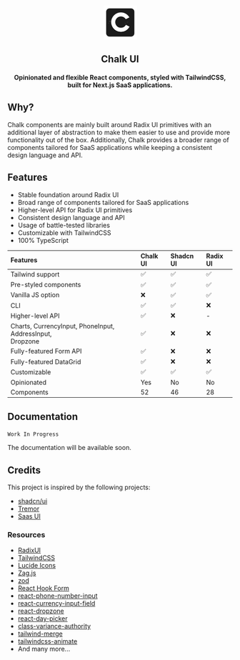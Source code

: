 <p align="center">
<img src="public/images/logo.png" alt="preview" width="75px"/>
</p>

<h2 align="center">Chalk UI</h2>

<h4 align="center">Opinionated and flexible React components, styled with TailwindCSS, built for Next.js SaaS applications.</h4>

## Why?

Chalk components are mainly built around Radix UI primitives with an additional layer of abstraction to make them easier to use and provide
more functionality out of the box.
Additionally, Chalk provides a broader range of components tailored for SaaS applications while
keeping a consistent design language and API.

## Features

- Stable foundation around Radix UI
- Broad range of components tailored for SaaS applications
- Higher-level API for Radix UI primitives
- Consistent design language and API
- Usage of battle-tested libraries
- Customizable with TailwindCSS
- 100% TypeScript

| Features                                                       | Chalk UI | Shadcn UI | Radix UI |
|:---------------------------------------------------------------|:---------|:----------|:---------|
| Tailwind support                                               | ✅        | ✅         | ✅        |
| Pre-styled components                                          | ✅        | ✅         | ✅        |
| Vanilla JS option                                              | ❌        | ✅         | ✅        |
| CLI                                                            | ✅        | ✅         | ❌        |
| Higher-level API                                               | ✅        | ❌         | -        |
| Charts, CurrencyInput, PhoneInput, AddressInput,<br/> Dropzone | ✅        | ❌         | ❌        |
| Fully-featured Form API                                        | ✅        | ❌         | ❌        |
| Fully-featured DataGrid                                        | ✅        | ❌         | ❌        |
| Customizable                                                   | ✅        | ✅         | ✅        |
| Opinionated                                                    | Yes      | No        | No       |
| Components                                                     | 52       | 46        | 28       |


## Documentation

`Work In Progress`

The documentation will be available soon.

[//]: # (The documentation is available at [chalk.rahim.app]&#40;https://chalk.rahim.app/&#41;.)



## Credits

This project is inspired by the following projects:

- [shadcn/ui](https://ui.shadcn.com/)
- [Tremor](https://tremor.so/)
- [Saas UI](https://saas-ui.dev/)

### Resources

- [RadixUI](https://radix-ui.com/)
- [TailwindCSS](https://tailwindcss.com/)
- [Lucide Icons](https://lucide.dev/)
- [Zag.js](https://zagjs.com/)
- [zod](https://zod.dev/)
- [React Hook Form](https://react-hook-form.com/)
- [react-phone-number-input](https://www.npmjs.com/package/react-phone-number-input)
- [react-currency-input-field](https://www.npmjs.com/package/react-currency-input-field)
- [react-dropzone](https://react-dropzone.js.org/)
- [react-day-picker](https://react-day-picker.js.org/)
- [class-variance-authority](https://cva.style/docs)
- [tailwind-merge](https://github.com/dcastil/tailwind-merge)
- [tailwindcss-animate](https://github.com/jamiebuilds/tailwindcss-animate)
- And many more...

